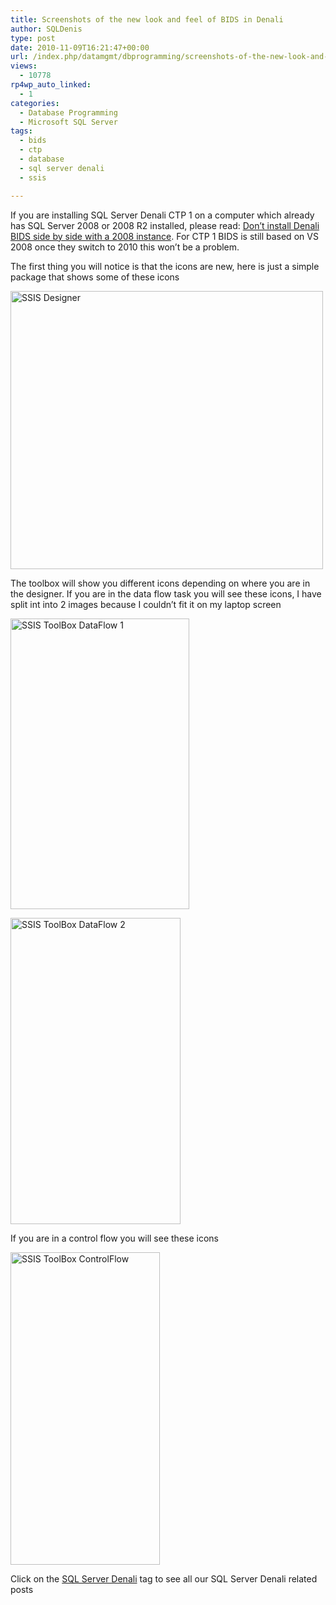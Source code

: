 ```yaml
---
title: Screenshots of the new look and feel of BIDS in Denali
author: SQLDenis
type: post
date: 2010-11-09T16:21:47+00:00
url: /index.php/datamgmt/dbprogramming/screenshots-of-the-new-look-and-feel-of/
views:
  - 10778
rp4wp_auto_linked:
  - 1
categories:
  - Database Programming
  - Microsoft SQL Server
tags:
  - bids
  - ctp
  - database
  - sql server denali
  - ssis

---
```

If you are installing SQL Server Denali CTP 1 on a computer which already has SQL Server 2008 or 2008 R2 installed, please read: [Don’t install Denali BIDS side by side with a 2008 instance][1]. For CTP 1 BIDS is still based on VS 2008 once they switch to 2010 this won&#8217;t be a problem.

The first thing you will notice is that the icons are new, here is just a simple package that shows some of these icons
  
[<img src="http://farm2.static.flickr.com/1222/5152114618_da34b86292.jpg" width="500" height="445" alt="SSIS Designer" />][2]

The toolbox will show you different icons depending on where you are in the designer. If you are in the data flow task you will see these icons, I have split int into 2 images because I couldn&#8217;t fit it on my laptop screen
  
[<img src="http://farm2.static.flickr.com/1252/5151504507_e6e261b18a.jpg" width="286" height="465" alt="SSIS ToolBox DataFlow 1" />][3]

[<img src="http://farm5.static.flickr.com/4054/5152114600_9bdede35b2.jpg" width="272" height="490" alt="SSIS ToolBox DataFlow 2" />][4]

If you are in a control flow you will see these icons
  
[<img src="http://farm5.static.flickr.com/4019/5152114558_954e792f53.jpg" width="239" height="500" alt="SSIS ToolBox ControlFlow" />][5]

Click on the [SQL Server Denali][6] tag to see all our SQL Server Denali related posts

 [1]: /index.php/DataMgmt/DataDesign/don-t-install-denali-bids-side-by-side-w
 [2]: http://www.flickr.com/photos/denisgobo/5152114618/ "SSIS Designer by Denis Gobo, on Flickr"
 [3]: http://www.flickr.com/photos/denisgobo/5151504507/ "SSIS ToolBox DataFlow 1 by Denis Gobo, on Flickr"
 [4]: http://www.flickr.com/photos/denisgobo/5152114600/ "SSIS ToolBox DataFlow 2 by Denis Gobo, on Flickr"
 [5]: http://www.flickr.com/photos/denisgobo/5152114558/ "SSIS ToolBox ControlFlow by Denis Gobo, on Flickr"
 [6]: /index.php/All/sql+server+denali: